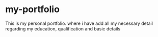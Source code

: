 # my-portfolio
This is my personal portfolio. where i have add all my necessary  detail regarding my education, qualification and basic details
